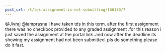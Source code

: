 ```yaml
---
post_url: /t/tds-assignment-is-not-submitting/166189/7
---
```

[@Jivraj](/u/jivraj) [@iamprasna](/u/iamprasna) i have taken tds in this term. after the first assignment there was no checkbox provided to any graded assignment .for this reason i just saved the assignment at the portal link .and now after the deadline its showing my assignment had not been submitted. pls do something please do it fast.